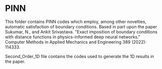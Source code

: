 # PINN

This folder contains PINN codes which employ, among other novelties, automatic satisfaction of boundary conditions. Based in part upon the paper
Sukumar, N., and Ankit Srivastava. "Exact imposition of boundary conditions with distance functions in physics-informed deep neural networks." Computer Methods in Applied Mechanics and Engineering 389 (2022): 114333.

Second_Order_1D file contains the codes used to generate the 1D results in the paper.
